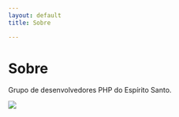 ```yaml
---
layout: default
title: Sobre

---
```


# Sobre

Grupo de desenvolvedores PHP do Espírito Santo.

<img src="{{ site.url }}/images/elephant.png">
